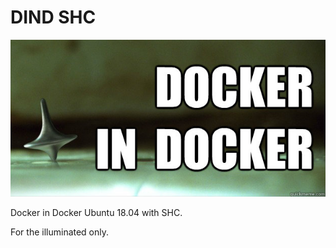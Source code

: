 DIND SHC
========

![Inception's Spinning Top](spintop.jpg)

Docker in Docker Ubuntu 18.04 with SHC.

For the illuminated only.
